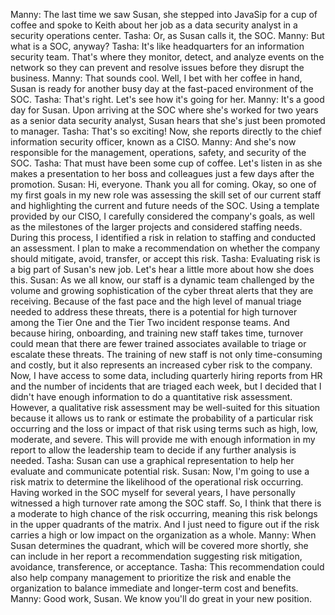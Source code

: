 Manny: The last time we saw Susan, she stepped into JavaSip for a cup of coffee and spoke to Keith about her job as a data security analyst in a security operations center. Tasha: Or, as Susan calls it, the SOC. Manny: But what is a SOC, anyway? Tasha: It's like headquarters for an information security team. That's where they monitor, detect, and analyze events on the network so they can prevent and resolve issues before they disrupt the business. Manny: That sounds cool. Well, I bet with her coffee in hand, Susan is ready for another busy day at the fast-paced environment of the SOC. Tasha: That's right. Let's see how it's going for her. Manny: It's a good day for Susan. Upon arriving at the SOC where she's worked for two years as a senior data security analyst, Susan hears that she's just been promoted to manager. Tasha: That's so exciting! Now, she reports directly to the chief information security officer, known as a CISO. Manny: And she's now responsible for the management, operations, safety, and security of the SOC. Tasha: That must have been some cup of coffee. Let's listen in as she makes a presentation to her boss and colleagues just a few days after the promotion. Susan: Hi, everyone. Thank you all for coming. Okay, so one of my first goals in my new role was assessing the skill set of our current staff and highlighting the current and future needs of the SOC.  Using a template provided by our CISO, I carefully considered the company's goals, as well as the milestones of the larger projects and considered staffing needs. During this process, I identified a risk in relation to staffing and conducted an assessment. I plan to make a recommendation on whether the company should mitigate, avoid, transfer, or accept this risk. Tasha: Evaluating risk is a big part of Susan's new job. Let's hear a little more about how she does this. Susan: As we all know, our staff is a dynamic team challenged by the volume and growing sophistication of the cyber threat alerts that they are receiving. Because of the fast pace and the high level of manual triage needed to address these threats, there is a potential for high turnover among the Tier One and the Tier Two incident response teams. And because hiring, onboarding, and training new staff takes time, turnover could mean that there are fewer trained associates available to triage or escalate these threats. The training of new staff is not only time-consuming and costly, but it also represents an increased cyber risk to the company. Now, I have access to some data, including quarterly hiring reports from HR and the number of incidents that are triaged each week, but I decided that I didn't have enough information to do a quantitative risk assessment. However, a qualitative risk assessment may be well-suited for this situation because it allows us to rank or estimate the probability of a particular risk occurring and the loss or impact of that risk using terms such as high, low, moderate, and severe. This will provide me with enough information in my report to allow the leadership team to decide if any further analysis is needed. Tasha: Susan can use a graphical representation to help her evaluate and communicate potential risk. Susan: Now, I'm going to use a risk matrix to determine the likelihood of the operational risk occurring. Having worked in the SOC myself for several years, I have personally witnessed a high turnover rate among the SOC staff. So, I think that there is a moderate to high chance of the risk occurring, meaning this risk belongs in the upper quadrants of the matrix. And I just need to figure out if the risk carries a high or low impact on the organization as a whole. Manny: When Susan determines the quadrant, which will be covered more shortly, she can include in her report a recommendation suggesting risk mitigation, avoidance, transference, or acceptance. Tasha: This recommendation could also help company management to prioritize the risk and enable the organization to balance immediate and longer-term cost and benefits. Manny: Good work, Susan. We know you'll do great in your new position. 
